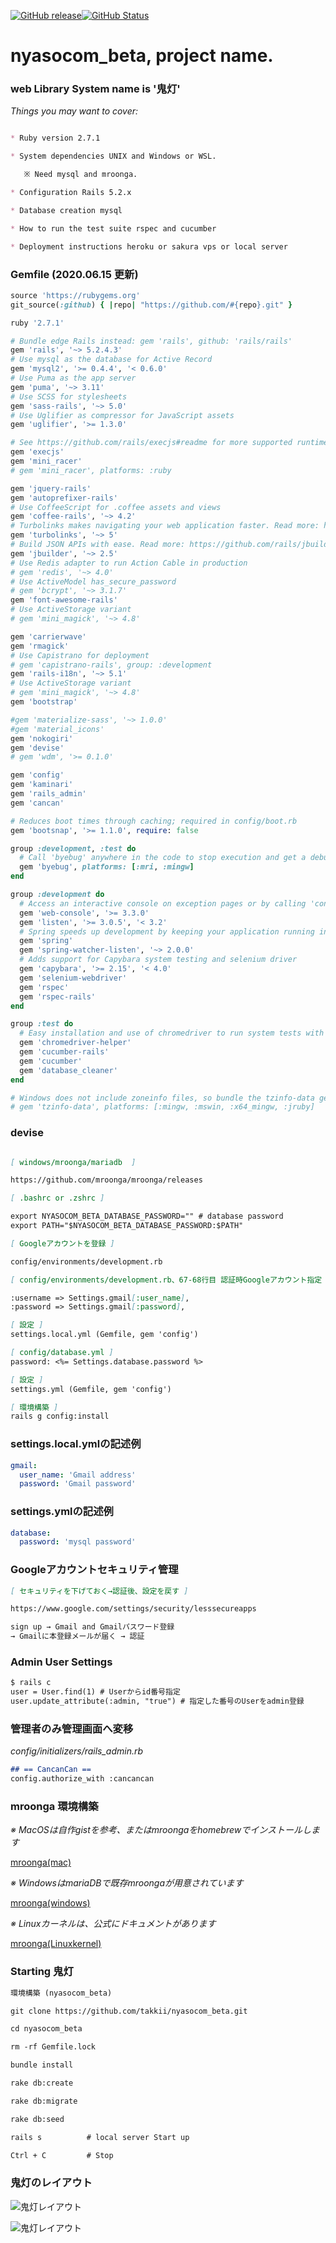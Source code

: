 [![GitHub release](https://img.shields.io/github/release/takkii/nyasocom_beta.svg?style=flat)](GitHub)[![GitHub Status](https://img.shields.io/github/last-commit/takkii/nyasocom_beta.svg?style=flat)](GitHub)

# nyasocom_beta, project name.

### web Library System name is '鬼灯'

*Things you may want to cover:*

```markdown

* Ruby version 2.7.1

* System dependencies UNIX and Windows or WSL.

   ※ Need mysql and mroonga.

* Configuration Rails 5.2.x

* Database creation mysql

* How to run the test suite rspec and cucumber

* Deployment instructions heroku or sakura vps or local server

```

### Gemfile (2020.06.15 更新)

```ruby
source 'https://rubygems.org'
git_source(:github) { |repo| "https://github.com/#{repo}.git" }

ruby '2.7.1'

# Bundle edge Rails instead: gem 'rails', github: 'rails/rails'
gem 'rails', '~> 5.2.4.3'
# Use mysql as the database for Active Record
gem 'mysql2', '>= 0.4.4', '< 0.6.0'
# Use Puma as the app server
gem 'puma', '~> 3.11'
# Use SCSS for stylesheets
gem 'sass-rails', '~> 5.0'
# Use Uglifier as compressor for JavaScript assets
gem 'uglifier', '>= 1.3.0'

# See https://github.com/rails/execjs#readme for more supported runtimes
gem 'execjs'
gem 'mini_racer'
# gem 'mini_racer', platforms: :ruby

gem 'jquery-rails'
gem 'autoprefixer-rails'
# Use CoffeeScript for .coffee assets and views
gem 'coffee-rails', '~> 4.2'
# Turbolinks makes navigating your web application faster. Read more: https://github.com/turbolinks/turbolinks
gem 'turbolinks', '~> 5'
# Build JSON APIs with ease. Read more: https://github.com/rails/jbuilder
gem 'jbuilder', '~> 2.5'
# Use Redis adapter to run Action Cable in production
# gem 'redis', '~> 4.0'
# Use ActiveModel has_secure_password
# gem 'bcrypt', '~> 3.1.7'
gem 'font-awesome-rails'
# Use ActiveStorage variant
# gem 'mini_magick', '~> 4.8'

gem 'carrierwave'
gem 'rmagick'
# Use Capistrano for deployment
# gem 'capistrano-rails', group: :development
gem 'rails-i18n', '~> 5.1'
# Use ActiveStorage variant
# gem 'mini_magick', '~> 4.8'
gem 'bootstrap'

#gem 'materialize-sass', '~> 1.0.0'
#gem 'material_icons'
gem 'nokogiri'
gem 'devise'
# gem 'wdm', '>= 0.1.0'

gem 'config'
gem 'kaminari'
gem 'rails_admin'
gem 'cancan'

# Reduces boot times through caching; required in config/boot.rb
gem 'bootsnap', '>= 1.1.0', require: false

group :development, :test do
  # Call 'byebug' anywhere in the code to stop execution and get a debugger console
  gem 'byebug', platforms: [:mri, :mingw]
end

group :development do
  # Access an interactive console on exception pages or by calling 'console' anywhere in the code.
  gem 'web-console', '>= 3.3.0'
  gem 'listen', '>= 3.0.5', '< 3.2'
  # Spring speeds up development by keeping your application running in the background. Read more: https://github.com/rails/spring
  gem 'spring'
  gem 'spring-watcher-listen', '~> 2.0.0'
  # Adds support for Capybara system testing and selenium driver
  gem 'capybara', '>= 2.15', '< 4.0'
  gem 'selenium-webdriver'
  gem 'rspec'
  gem 'rspec-rails'
end

group :test do
  # Easy installation and use of chromedriver to run system tests with Chrome
  gem 'chromedriver-helper'
  gem 'cucumber-rails'
  gem 'cucumber'
  gem 'database_cleaner'
end

# Windows does not include zoneinfo files, so bundle the tzinfo-data gem
# gem 'tzinfo-data', platforms: [:mingw, :mswin, :x64_mingw, :jruby]
```

### devise

```markdown

[ windows/mroonga/mariadb  ]

https://github.com/mroonga/mroonga/releases

[ .bashrc or .zshrc ]

export NYASOCOM_BETA_DATABASE_PASSWORD="" # database password
export PATH="$NYASOCOM_BETA_DATABASE_PASSWORD:$PATH"

[ Googleアカウントを登録 ]

config/environments/development.rb

[ config/environments/development.rb、67-68行目 認証時Googleアカウント指定 ]

:username => Settings.gmail[:user_name],
:password => Settings.gmail[:password],

[ 設定 ]
settings.local.yml (Gemfile, gem 'config')

[ config/database.yml ]
password: <%= Settings.database.password %>

[ 設定 ]
settings.yml (Gemfile, gem 'config')

[ 環境構築 ]
rails g config:install 
```

### settings.local.ymlの記述例

```yml
gmail:
  user_name: 'Gmail address'
  password: 'Gmail password'
```

### settings.ymlの記述例

```yml
database:
  password: 'mysql password'
```

### Googleアカウントセキュリティ管理

```markdown
[ セキュリティを下げておく→認証後、設定を戻す ]

https://www.google.com/settings/security/lesssecureapps

sign up → Gmail and Gmailパスワード登録
→ Gmailに本登録メールが届く → 認証
```

### Admin User Settings

```markdown
$ rails c
user = User.find(1) # Userからid番号指定 
user.update_attribute(:admin, "true") # 指定した番号のUserをadmin登録
```

### 管理者のみ管理画面へ変移

*config/initializers/rails_admin.rb*

```markdown
## == CancanCan ==
config.authorize_with :cancancan
```

### mroonga 環境構築
*※ MacOSは自作gistを参考、またはmroongaをhomebrewでインストールします* 

[mroonga(mac)](https://gist.github.com/takkii/5b6110b6643e28593842102c39fba0e5)

*※ WindowsはmariaDBで既存mroongaが用意されています*

[mroonga(windows)](https://github.com/mroonga/mroonga/releases)

*※ Linuxカーネルは、公式にドキュメントがあります*

[mroonga(Linuxkernel)](https://mroonga.org/ja/docs/install.html)

### Starting 鬼灯

```markdown
環境構築 (nyasocom_beta)

git clone https://github.com/takkii/nyasocom_beta.git

cd nyasocom_beta

rm -rf Gemfile.lock

bundle install

rake db:create

rake db:migrate

rake db:seed

rails s          # local server Start up

Ctrl + C         # Stop
```

### 鬼灯のレイアウト

![鬼灯レイアウト](https://github.com/takkii/nyasocom_beta/blob/master/public/images/hozuki_mt9.png)

![鬼灯レイアウト](https://github.com/takkii/nyasocom_beta/blob/master/public/images/hozuki.png)
